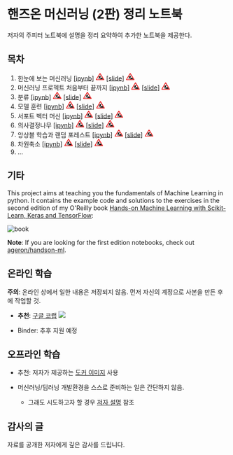 핸즈온 머신러닝 (2판) 정리 노트북
=======================

저자의 주피터 노트북에 설명을 정리 요약하여 추가한 노트북을 제공한다. 

## 목차

1. 한눈에 보는 머신러닝 
    [[ipynb]](./notebooks/01_the_machine_learning_landscape.ipynb) 
    <img src="notebooks/images/baustelle.png" width="20"/>
    [[slide]](./notebooks/slides/handsOnML-slide-01.pdf)
    <img src="notebooks/images/baustelle.png" width="20"/>    
1. 머신러닝 프로젝트 처음부터 끝까지 
    [[ipynb]](./notebooks/02_end_to_end_machine_learning_project.ipynb)
    <img src="notebooks/images/baustelle.png" width="20"/>
    [[slide]](./notebooks/slides/handsOnML-slide-02.pdf)
    <img src="notebooks/images/baustelle.png" width="20"/>    
1. 분류
    [[ipynb]](./notebooks/03_classification.ipynb)
    <img src="notebooks/images/baustelle.png" width="20"/>
    [[slide]](./notebooks/slides/handsOnML-slide-03.pdf)
    <img src="notebooks/images/baustelle.png" width="20"/>    
1. 모델 훈련
    [[ipynb]](./notebooks/04_training_linear_models.ipynb)
    <img src="notebooks/images/baustelle.png" width="20"/>
    [[slide]](./notebooks/slides/handsOnML-slide-04.pdf)
    <img src="notebooks/images/baustelle.png" width="20"/>    
1. 서포트 벡터 머신
    [[ipynb]](./notebooks/05_support_vector_machines.ipynb)
    <img src="notebooks/images/baustelle.png" width="20"/>
    [[slide]](./notebooks/slides/handsOnML-slide-05.pdf)
    <img src="notebooks/images/baustelle.png" width="20"/>    
1. 의사결정나무
    [[ipynb]](./notebooks/06_decision_trees.ipynb)
    <img src="notebooks/images/baustelle.png" width="20"/>
    [[slide]](./notebooks/slides/handsOnML-slide-06.pdf)
    <img src="notebooks/images/baustelle.png" width="20"/>    
1. 앙상블 학습과 랜덤 포레스트
    [[ipynb]](./notebooks/07_ensemble_learning_and_random_forests.ipynb)
    <img src="notebooks/images/baustelle.png" width="20"/>
    [[slide]](./notebooks/slides/handsOnML-slide-07.pdf)
    <img src="notebooks/images/baustelle.png" width="20"/>    
1. 차원축소
    [[ipynb]](./notebooks/08_dimensionality_reduction.ipynb)
    <img src="notebooks/images/baustelle.png" width="20"/>
    [[slide]](./notebooks/slides/handsOnML-slide-08.pdf)
    <img src="notebooks/images/baustelle.png" width="20"/>    
1. ...

## 기타

This project aims at teaching you the fundamentals of Machine Learning in
python. It contains the example code and solutions to the exercises in the second edition of my O'Reilly book [Hands-on Machine Learning with Scikit-Learn, Keras and TensorFlow](https://www.oreilly.com/library/view/hands-on-machine-learning/9781492032632/):

<img src="https://images-na.ssl-images-amazon.com/images/I/51aqYc1QyrL._SX379_BO1,204,203,200_.jpg" title="book" width="150" />

**Note**: If you are looking for the first edition notebooks, check out [ageron/handson-ml](https://github.com/ageron/handson-ml).

## 온라인 학습

**주의**: 온라인 상에서 일한 내용은 저장되지 않음. 먼저 자신의 계정으로 사본을 만든 후에 작업할 것.

* **추천**: [구글 코랩](https://colab.research.google.com/github/liganega/handson-ml2/blob/master/)
<a href="https://colab.research.google.com/github/liganega/handson-ml2/blob/master/"><img src="https://colab.research.google.com/img/colab_favicon.ico" width="30"/></a>

* Binder: 추후 지원 예정

## 오프라인 학습

* 추천: 저자가 제공하는 [도커 이미지](https://hub.docker.com/r/ageron/handson-ml2/tags) 사용

* 머신러닝/딥러닝 개발환경을 스스로 준비하는 일은 간단하지 않음.
    * 그래도 시도하고자 할 경우 [저자 설명](INSTALL.md) 참조

## 감사의 글

자료를 공개한 저자에게 깊은 감사를 드립니다. 